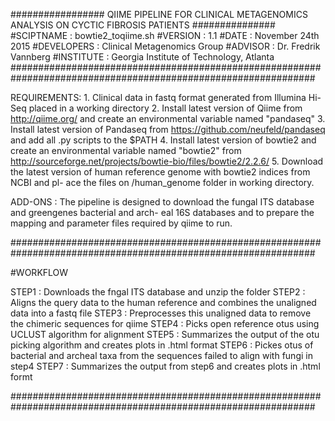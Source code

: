 ################# QIIME PIPELINE FOR CLINICAL METAGENOMICS ANALYSIS ON CYCTIC FIBROSIS PATIENTS ###############
#SCIPTNAME  :	bowtie2_toqiime.sh
#VERSION    :	1.1
#DATE	    :	November 24th 2015
#DEVELOPERS :	Clinical Metagenomics Group
#ADVISOR    :	Dr. Fredrik Vannberg
#INSTITUTE  :   Georgia Institute of Technology, Atlanta
###############################################################################################################

REQUIREMENTS: 1. Clinical data in fastq format generated from Illumina Hi-Seq placed in a working directory
	      2. Install latest version of Qiime from http://qiime.org/ and create an environmental variable 
		 named "pandaseq"
	      3. Install latest version of Pandaseq from https://github.com/neufeld/pandaseq and add all .py 
		 scripts to the $PATH
              4. Install latest version of bowtie2 and create an environmental variable named "bowtie2" from 
	 	 http://sourceforge.net/projects/bowtie-bio/files/bowtie2/2.2.6/
	      5. Download the latest version of human reference genome with bowtie2 indices from NCBI and pl-
		 ace the files on /human_genome folder in working directory.

ADD-ONS	    : The pipeline is designed to download the fungal ITS database and greengenes bacterial and arch-
	      eal 16S databases and to prepare the mapping and parameter files required by qiime to run.

###############################################################################################################

#WORKFLOW 

STEP1	    : Downloads the fngal ITS database and unzip the folder
STEP2       : Aligns the query data to the human reference and combines the unaligned data into a fastq file
STEP3	    : Preprocesses this unaligned data to remove the chimeric sequences for qiime
STEP4	    : Picks open reference otus using UCLUST algorithm for alignment
STEP5	    : Summarizes the output of the otu picking algorithm and creates plots in .html format
STEP6       : Pickes otus of bacterial and archeal taxa from the sequences failed to align with fungi in step4
STEP7       : Summarizes the output from step6 and creates plots in .html formt

###############################################################################################################

